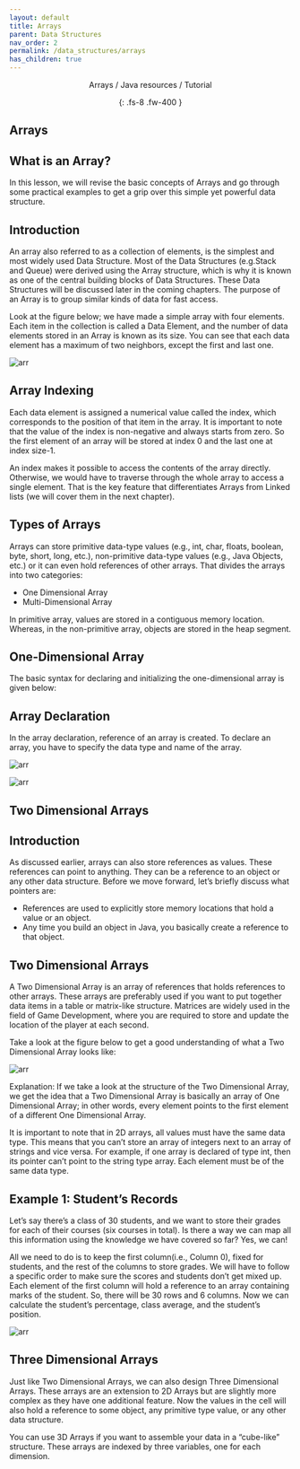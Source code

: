 ```yaml
---
layout: default
title: Arrays
parent: Data Structures
nav_order: 2
permalink: /data_structures/arrays
has_children: true
---
```

<div align="center" markdown="1">
Arrays / Java resources / Tutorial

{: .fs-8 .fw-400 }
</div>

## Arrays

## What is an Array?

In this lesson, we will revise the basic concepts of Arrays and go through some practical examples to get a grip over this simple yet powerful data structure.

## Introduction 
An array also referred to as a collection of elements, is the simplest and most widely used Data Structure. Most of the Data Structures (e.g.Stack and Queue) were derived using the Array structure, which is why it is known as one of the central building blocks of Data Structures. These Data Structures will be discussed later in the coming chapters. The purpose of an Array is to group similar kinds of data for fast access.

Look at the figure below; we have made a simple array with four elements. Each item in the collection is called a Data Element, and the number of data elements stored in an Array is known as its size. You can see that each data element has a maximum of two neighbors, except the first and last one.

![arr](https://raw.githubusercontent.com/JavaLvivDev/prog-resources/master/resources/arr/arr1.png)

## Array Indexing
Each data element is assigned a numerical value called the index, which corresponds to the position of that item in the array. It is important to note that the value of the index is non-negative and always starts from zero. So the first element of an array will be stored at index 0 and the last one at index size-1.

An index makes it possible to access the contents of the array directly. Otherwise, we would have to traverse through the whole array to access a single element. That is the key feature that differentiates Arrays from Linked lists (we will cover them in the next chapter).

## Types of Arrays
Arrays can store primitive data-type values (e.g., int, char, floats, boolean, byte, short, long, etc.), non-primitive data-type values (e.g., Java Objects, etc.) or it can even hold references of other arrays. That divides the arrays into two categories:
* One Dimensional Array
* Multi-Dimensional Array

In primitive array, values are stored in a contiguous memory location. Whereas, in the non-primitive array, objects are stored in the heap segment.

## One-Dimensional Array
The basic syntax for declaring and initializing the one-dimensional array is given below:

## Array Declaration
In the array declaration, reference of an array is created. To declare an array, you have to specify the data type and name of the array.

![arr](https://raw.githubusercontent.com/JavaLvivDev/prog-resources/master/resources/arr/arr2.png)

![arr](https://raw.githubusercontent.com/JavaLvivDev/prog-resources/master/resources/arr/arr3.png)

## Two Dimensional Arrays

## Introduction
As discussed earlier, arrays can also store references as values. These references can point to anything. They can be a reference to an object or any other data structure. Before we move forward, let’s briefly discuss what pointers are:
* References are used to explicitly store memory locations that hold a value or an object.
* Any time you build an object in Java, you basically create a reference to that object.

## Two Dimensional Arrays
A Two Dimensional Array is an array of references that holds references to other arrays. These arrays are preferably used if you want to put together data items in a table or matrix-like structure. Matrices are widely used in the field of Game Development, where you are required to store and update the location of the player at each second.

Take a look at the figure below to get a good understanding of what a Two Dimensional Array looks like:

![arr](https://raw.githubusercontent.com/JavaLvivDev/prog-resources/master/resources/arr/arr4.png)

Explanation: If we take a look at the structure of the Two Dimensional Array, we get the idea that a Two Dimensional Array is basically an array of One Dimensional Array; in other words, every element points to the first element of a different One Dimensional Array.

It is important to note that in 2D arrays, all values must have the same data type. This means that you can’t store an array of integers next to an array of strings and vice versa. For example, if one array is declared of type int, then its pointer can’t point to the string type array. Each element must be of the same data type.

## Example 1: Student’s Records

Let’s say there’s a class of 30 students, and we want to store their grades for each of their courses (six courses in total). Is there a way we can map all this information using the knowledge we have covered so far? Yes, we can!

All we need to do is to keep the first column(i.e., Column 0), fixed for students, and the rest of the columns to store grades. We will have to follow a specific order to make sure the scores and students don’t get mixed up. Each element of the first column will hold a reference to an array containing marks of the student. So, there will be 30 rows and 6 columns. Now we can calculate the student’s percentage, class average, and the student’s position.

![arr](https://raw.githubusercontent.com/JavaLvivDev/prog-resources/master/resources/arr/arr5.png)

## Three Dimensional Arrays
Just like Two Dimensional Arrays, we can also design Three Dimensional Arrays. These arrays are an extension to 2D Arrays but are slightly more complex as they have one additional feature. Now the values in the cell will also hold a reference to some object, any primitive type value, or any other data structure.

You can use 3D Arrays if you want to assemble your data in a “cube-like” structure. These arrays are indexed by three variables, one for each dimension.
